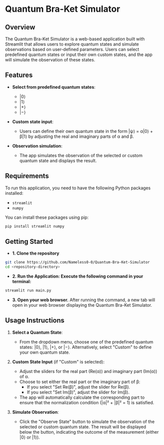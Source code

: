 # Quantum Bra-Ket Simulator

## Overview

The Quantum Bra-Ket Simulator is a web-based application built with Streamlit that allows users to explore quantum states and simulate observations based on user-defined parameters. Users can select predefined quantum states or input their own custom states, and the app will simulate the observation of these states.

## Features

- **Select from predefined quantum states**: 
  - |0⟩
  - |1⟩
  - |+⟩
  - |−⟩
  
- **Custom state input**: 
  - Users can define their own quantum state in the form |ψ⟩ = α|0⟩ + β|1⟩ by adjusting the real and imaginary parts of α and β.
  
- **Observation simulation**: 
  - The app simulates the observation of the selected or custom quantum state and displays the result.

## Requirements

To run this application, you need to have the following Python packages installed:

- `streamlit`
- `numpy`

You can install these packages using pip:

```bash
pip install streamlit numpy
```
## Getting Started

- **1. Clone the repository**
```bash
git clone https://github.com/Nameless0-0/Quantum-Bra-Ket-Simulator
cd <repository-directory>
```

- **2. Run the Application: Execute the following command in your terminal:**
```bash
streamlit run main.py
```
- **3. Open your web browser.**
After running the command, a new tab will open in your web browser displaying the Quantum Bra-Ket Simulator.

## Usage Instructions

1. **Select a Quantum State**:
   - From the dropdown menu, choose one of the predefined quantum states: |0⟩, |1⟩, |+⟩, or |−⟩. Alternatively, select "Custom" to define your own quantum state.

2. **Custom State Input** (if "Custom" is selected):
   - Adjust the sliders for the real part (Re(α)) and imaginary part (Im(α)) of α. 
   - Choose to set either the real part or the imaginary part of β:
     - If you select "Set Re(β)", adjust the slider for Re(β).
     - If you select "Set Im(β)", adjust the slider for Im(β).
   - The app will automatically calculate the corresponding part to ensure that the normalization condition (|α|² + |β|² = 1) is satisfied.

3. **Simulate Observation**:
   - Click the "Observe State" button to simulate the observation of the selected or custom quantum state. The result will be displayed below the button, indicating the outcome of the measurement (either |0⟩ or |1⟩).


